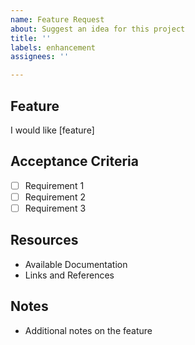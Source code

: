 ```yaml
---
name: Feature Request
about: Suggest an idea for this project
title: ''
labels: enhancement
assignees: ''

---
```


## Feature

I would like [feature]

## Acceptance Criteria

- [ ] Requirement 1
- [ ] Requirement 2
- [ ] Requirement 3

## Resources

* Available Documentation
* Links and References

## Notes

* Additional notes on the feature
